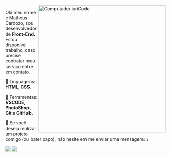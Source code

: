 

<!--
**matheuscardozodp/matheuscardozodp** is a ✨ _special_ ✨ repository because its `README.md` (this file) appears on your GitHub profile.
-->

<img src="https://raw.githubusercontent.com/MicaelliMedeiros/micaellimedeiros/master/image/computer-illustration.png" min-width="400px" max-width="400px" width="400px" align="right" alt="Computador iuriCode">

<p align="left"> 
  Olá meu nome é Matheus Cardozo, sou desenvolvedor de <strong>Front-End.</strong><br>
  Estou disponível trabalho, caso precise contratar meu serviço entre em contato.
</p>

<p align="left">
  🦄 Linguagens: <strong>HTML, CSS.</strong>
</p>

<p align="left">
  💼 Ferramentas: <strong>VSCODE, PhotoShop, Git e GitHub.</strong>
</p>

<p align="left">
  💌 Se você deseja realizar um projeto comigo (ou bater papo), não hesite em me enviar uma mensagem: ⤵️
</p>


  <a href="https://www.linkedin.com/in/matheuscardozodp/" target="_blank" alt="Linkedin">
  <img src="https://img.shields.io/badge/-Linkedin-0e76a8?style=flat-square&logo=Linkedin&logoColor=white&link=https://www.linkedin.com/in/matheuscardozodp/" /></a>


  <a href="https://www.instagram.com/matheuscardoz_/" target="_blank" alt="Instagram">
  <img src="https://img.shields.io/badge/-Instagram-DF0174?style=flat-square&labelColor=DF0174&logo=instagram&logoColor=white&link=https://www.instagram.com/matheuscardoz_/"/></a>
</p>  
